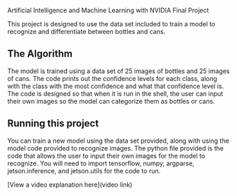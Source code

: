 Artificial Intelligence and Machine Learning with NVIDIA Final Project

This project is designed to use the data set included to train a model to recognize and differentiate between bottles and cans.

## The Algorithm

The model is trained using a data set of 25 images of bottles and 25 images of cans. The code prints out the confidence levels for each class, along with the class with the most confidence and what that confidence level is. The code is designed so that when it is run in the shell, the user can input their own images so the model can categorize them as bottles or cans.

## Running this project

You can train a new model using the data set provided, along with using the model code provided to recognize images. The python file provided is the code that allows the user to input their own images for the model to recognize. 
You will need to import tensorflow, numpy, argparse, jetson.inference, and jetson.utils for the code to run.

[View a video explanation here](video link)
